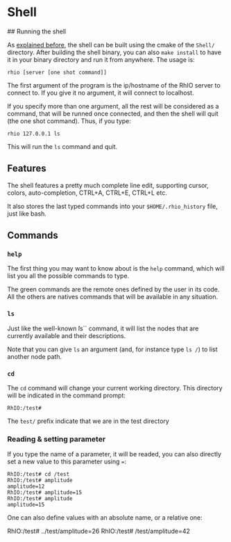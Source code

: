 # Shell

## Running the shell

As [explained before](getting_started.md), the shell can be built using the cmake
of the ``Shell/`` directory. After building the shell binary, you can also ``make install``
to have it in your binary directory and run it from anywhere. The usage is:

    rhio [server [one shot command]]

The first argument of the program is the ip/hostname of the RhIO server to connect
to. If you give it no argument, it will connect to localhost.

If you specify more than one argument, all the rest will be considered as a command,
that will be runned once connected, and then the shell will quit (the one shot 
command). Thus, if you type:

    rhio 127.0.0.1 ls

This will run the ``ls`` command and quit.

## Features

The shell features a pretty much complete line edit, supporting cursor, colors,
auto-completion, CTRL+A, CTRL+E, CTRL+L etc.

It also stores the last typed commands into your ``$HOME/.rhio_history`` file, just like
bash.

## Commands

### ``help``

The first thing you may want to know about is the ``help`` command, which will list you
all the possible commands to type.

The green commands are the remote ones defined by the user in its code. All the others
are natives commands that will be available in any situation.

### ``ls``

Just like the well-known `̀`ls`` command, it will list the nodes that are currently
available and their descriptions.

Note that you can give ``ls`` an argument (and, for instance type ``ls /``) to list 
another node path.

### ``cd``

The ``cd`` command will change your current working directory. This directory will be 
indicated in the command prompt:

    RhIO:/test#

The ̀``test/`` prefix indicate that we are in the test directory

### Reading & setting parameter

If you type the name of a parameter, it will be readed, you can also directly set a new
value to this parameter using ``=``:

    RhIO:/test# cd /test
    RhIO:/test# amplitude
    amplitude=12
    RhIO:/test# amplitude=15
    RhIO:/test# amplitude
    amplitude=15

One can also define values with an absolute name, or a relative one:
   
   RhIO:/test# ../test/amplitude=26
   RhIO:/test# /test/amplitude=42

